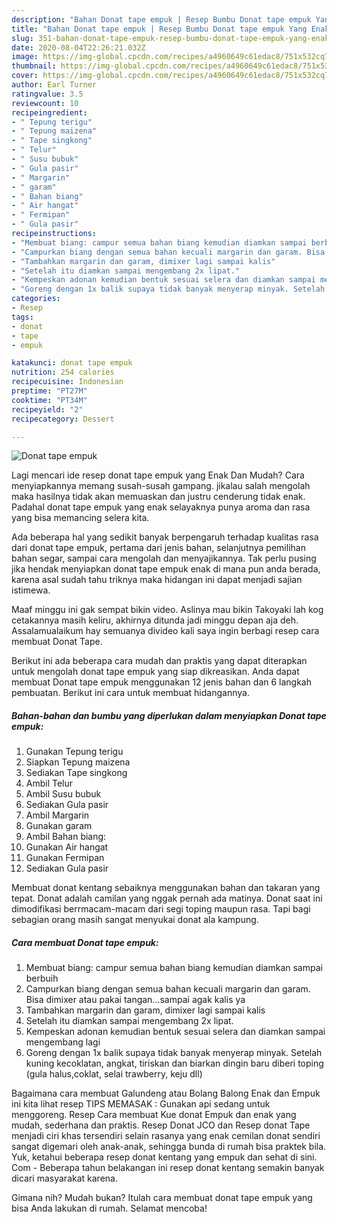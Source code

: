 ```yaml
---
description: "Bahan Donat tape empuk | Resep Bumbu Donat tape empuk Yang Enak Dan Lezat"
title: "Bahan Donat tape empuk | Resep Bumbu Donat tape empuk Yang Enak Dan Lezat"
slug: 351-bahan-donat-tape-empuk-resep-bumbu-donat-tape-empuk-yang-enak-dan-lezat
date: 2020-08-04T22:26:21.032Z
image: https://img-global.cpcdn.com/recipes/a4960649c61edac8/751x532cq70/donat-tape-empuk-foto-resep-utama.jpg
thumbnail: https://img-global.cpcdn.com/recipes/a4960649c61edac8/751x532cq70/donat-tape-empuk-foto-resep-utama.jpg
cover: https://img-global.cpcdn.com/recipes/a4960649c61edac8/751x532cq70/donat-tape-empuk-foto-resep-utama.jpg
author: Earl Turner
ratingvalue: 3.5
reviewcount: 10
recipeingredient:
- " Tepung terigu"
- " Tepung maizena"
- " Tape singkong"
- " Telur"
- " Susu bubuk"
- " Gula pasir"
- " Margarin"
- " garam"
- " Bahan biang"
- " Air hangat"
- " Fermipan"
- " Gula pasir"
recipeinstructions:
- "Membuat biang: campur semua bahan biang kemudian diamkan sampai berbuih"
- "Campurkan biang dengan semua bahan kecuali margarin dan garam. Bisa dimixer atau pakai tangan...sampai agak kalis ya"
- "Tambahkan margarin dan garam, dimixer lagi sampai kalis"
- "Setelah itu diamkan sampai mengembang 2x lipat."
- "Kempeskan adonan kemudian bentuk sesuai selera dan diamkan sampai mengembang lagi"
- "Goreng dengan 1x balik supaya tidak banyak menyerap minyak. Setelah kuning kecoklatan, angkat, tiriskan dan biarkan dingin baru diberi toping (gula halus,coklat, selai trawberry, keju dll)"
categories:
- Resep
tags:
- donat
- tape
- empuk

katakunci: donat tape empuk 
nutrition: 254 calories
recipecuisine: Indonesian
preptime: "PT27M"
cooktime: "PT34M"
recipeyield: "2"
recipecategory: Dessert

---
```



![Donat tape empuk](https://img-global.cpcdn.com/recipes/a4960649c61edac8/751x532cq70/donat-tape-empuk-foto-resep-utama.jpg)

Lagi mencari ide resep donat tape empuk yang Enak Dan Mudah? Cara menyiapkannya memang susah-susah gampang. jikalau salah mengolah maka hasilnya tidak akan memuaskan dan justru cenderung tidak enak. Padahal donat tape empuk yang enak selayaknya punya aroma dan rasa yang bisa memancing selera kita.

Ada beberapa hal yang sedikit banyak berpengaruh terhadap kualitas rasa dari donat tape empuk, pertama dari jenis bahan, selanjutnya pemilihan bahan segar, sampai cara mengolah dan menyajikannya. Tak perlu pusing jika hendak menyiapkan donat tape empuk enak di mana pun anda berada, karena asal sudah tahu triknya maka hidangan ini dapat menjadi sajian istimewa.

Maaf minggu ini gak sempat bikin video. Aslinya mau bikin Takoyaki lah kog cetakannya masih keliru, akhirnya ditunda jadi minggu depan aja deh. Assalamualaikum hay semuanya divideo kali saya ingin berbagi resep cara membuat Donat Tape.


Berikut ini ada beberapa cara mudah dan praktis yang dapat diterapkan untuk mengolah donat tape empuk yang siap dikreasikan. Anda dapat membuat Donat tape empuk menggunakan 12 jenis bahan dan 6 langkah pembuatan. Berikut ini cara untuk membuat hidangannya.

<!--inarticleads1-->

##### Bahan-bahan dan bumbu yang diperlukan dalam menyiapkan Donat tape empuk:

1. Gunakan  Tepung terigu
1. Siapkan  Tepung maizena
1. Sediakan  Tape singkong
1. Ambil  Telur
1. Ambil  Susu bubuk
1. Sediakan  Gula pasir
1. Ambil  Margarin
1. Gunakan  garam
1. Ambil  Bahan biang:
1. Gunakan  Air hangat
1. Gunakan  Fermipan
1. Sediakan  Gula pasir


Membuat donat kentang sebaiknya menggunakan bahan dan takaran yang tepat. Donat adalah camilan yang nggak pernah ada matinya. Donat saat ini dimodifikasi berrmacam-macam dari segi toping maupun rasa. Tapi bagi sebagian orang masih sangat menyukai donat ala kampung. 

<!--inarticleads2-->

##### Cara membuat Donat tape empuk:

1. Membuat biang: campur semua bahan biang kemudian diamkan sampai berbuih
1. Campurkan biang dengan semua bahan kecuali margarin dan garam. Bisa dimixer atau pakai tangan...sampai agak kalis ya
1. Tambahkan margarin dan garam, dimixer lagi sampai kalis
1. Setelah itu diamkan sampai mengembang 2x lipat.
1. Kempeskan adonan kemudian bentuk sesuai selera dan diamkan sampai mengembang lagi
1. Goreng dengan 1x balik supaya tidak banyak menyerap minyak. Setelah kuning kecoklatan, angkat, tiriskan dan biarkan dingin baru diberi toping (gula halus,coklat, selai trawberry, keju dll)


Bagaimana cara membuat Galundeng atau Bolang Balong Enak dan Empuk ini kita lihat resep TIPS MEMASAK : Gunakan api sedang untuk menggoreng. Resep Cara membuat Kue donat Empuk dan enak yang mudah, sederhana dan praktis. Resep Donat JCO dan Resep donat Tape menjadi ciri khas tersendiri selain rasanya yang enak cemilan donat sendiri sangat digemari oleh anak-anak, sehingga bunda di rumah bisa praktek bila. Yuk, ketahui beberapa resep donat kentang yang empuk dan sehat di sini. Com - Beberapa tahun belakangan ini resep donat kentang semakin banyak dicari masyarakat karena. 

Gimana nih? Mudah bukan? Itulah cara membuat donat tape empuk yang bisa Anda lakukan di rumah. Selamat mencoba!
